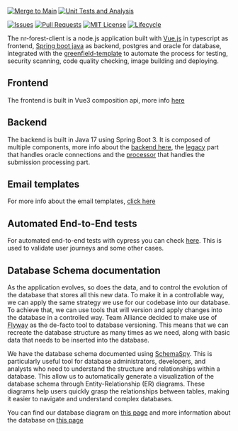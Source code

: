 <!-- PROJECT SHIELDS -->

<!-- [![Quality Gate Status](https://sonarcloud.io/api/project_badges/measure?project=bcgov_nr-quickstart-typescript&metric=alert_status)](https://sonarcloud.io/summary/new_code?id=bcgov_nr-quickstart-typescript) -->

[![Merge to Main](https://github.com/bcgov/nr-forest-client/actions/workflows/merge.yml/badge.svg)](https://github.com/bcgov/nr-forest-client/actions/workflows/merge.yml)
[![Unit Tests and Analysis](https://github.com/bcgov/nr-forest-client/actions/workflows/analysis.yml/badge.svg)](https://github.com/bcgov/nr-forest-client/actions/workflows/analysis.yml)

[![Issues](https://img.shields.io/github/issues/bcgov/nr-forest-client)](/../../issues)
[![Pull Requests](https://img.shields.io/github/issues-pr/bcgov/nr-forest-client)](/../../pulls)
[![MIT License](https://img.shields.io/github/license/bcgov/nr-forest-client.svg)](/LICENSE.md)
[![Lifecycle](https://img.shields.io/badge/Lifecycle-Experimental-339999)](https://github.com/bcgov/repomountie/blob/master/doc/lifecycle-badges.md)


The nr-forest-client is a node.js application built with [Vue.js](https://vuejs.org) in typescript as frontend, [Spring boot java](https://spring.io/projects/spring-boot#learn) as backend, postgres and oracle for database, integrated with the [greenfield-template](https://github.com/bcgov/greenfield-template) to automate the process for testing, security scanning, code quality checking, image building and deploying.

## Frontend

The frontend is built in Vue3 composition api, more info [here](frontend/README.md)

## Backend

The backend is built in Java 17 using Spring Boot 3. It is composed of multiple components, more info about the [backend here](backend/README.md), the [legacy](legacy/README.md) part that handles oracle connections and the [processor](processor/README.md) that handles the submission processing part.

## Email templates

For more info about the email templates, [click here](backend/docs/MAIL_FORMAT.md)

## Automated End-to-End tests

For automated end-to-end tests with cypress you can check [here](cypress/README.md). This is used to validate user journeys and some other cases.


## Database Schema documentation

As the application evolves, so does the data, and to control the evolution of the database that stores all this new data. To make it in a controllable way, we can apply the same strategy we use for our codebase into our database. To achieve that, we can use tools that will version and apply changes into the database in a controlled way. Team Alliance decided to make use of [Flyway](https://documentation.red-gate.com/flyway) as the de-facto tool to database versioning. This means that we can recreate the database structure as many times as we need, along with basic data that needs to be inserted into the database.

We have the database schema documented using [SchemaSpy](https://schemaspy.org/). This is particularly useful tool for database administrators, developers, and analysts who need to understand the structure and relationships within a database. This allow us to automatically generate a visualization of the database schema through Entity-Relationship (ER) diagrams. These diagrams help users quickly grasp the relationships between tables, making it easier to navigate and understand complex databases. 

You can find our database diagram on [this page](https://bcgov.github.io/nr-forest-client/schema/nrfc/relationships.html) and more information about the database on [this page](https://bcgov.github.io/nr-forest-client/schema)